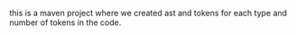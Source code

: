 this is a maven project where we created ast and tokens for each type and number of tokens in the code.
